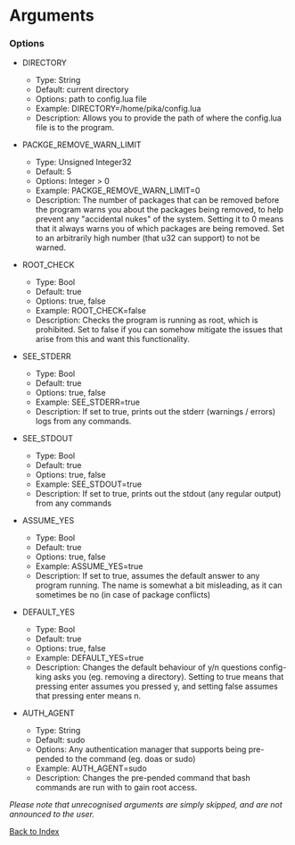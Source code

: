 # Arguments

### Options

- DIRECTORY
    - Type: String
    - Default: current directory
    - Options: path to config.lua file
    - Example: DIRECTORY=/home/pika/config.lua
    - Description: Allows you to provide the path of where the config.lua file is to the program.

- PACKGE_REMOVE_WARN_LIMIT
    - Type: Unsigned Integer32
    - Default: 5
    - Options: Integer > 0
    - Example: PACKGE_REMOVE_WARN_LIMIT=0
    - Description: The number of packages that can be removed before the program warns you about the packages being removed, to help prevent any "accidental nukes" of the system. Setting it to 0 means that it always warns you of which packages are being removed. Set to an arbitrarily high number (that u32 can support) to not be warned.

- ROOT_CHECK
    - Type: Bool
    - Default: true
    - Options: true, false
    - Example: ROOT_CHECK=false
    - Description: Checks the program is running as root, which is prohibited. Set to false if you can somehow mitigate the issues that arise from this and want this functionality.

- SEE_STDERR
    - Type: Bool
    - Default: true
    - Options: true, false
    - Example: SEE_STDERR=true
    - Description: If set to true, prints out the stderr (warnings / errors) logs from any commands.

- SEE_STDOUT
    - Type: Bool
    - Default: true
    - Options: true, false
    - Example: SEE_STDOUT=true
    - Description: If set to true, prints out the stdout (any regular output) from any commands

- ASSUME_YES
    - Type: Bool
    - Default: true
    - Options: true, false
    - Example: ASSUME_YES=true
    - Description: If set to true, assumes the default answer to any program running. The name is somewhat a bit misleading, as it can sometimes be no (in case of package conflicts)

- DEFAULT_YES
    - Type: Bool
    - Default: true
    - Options: true, false
    - Example: DEFAULT_YES=true
    - Description: Changes the default behaviour of y/n questions config-king asks you (eg. removing a directory). Setting to true means that pressing enter assumes you pressed y, and setting false assumes that pressing enter means n.

- AUTH_AGENT
    - Type: String
    - Default: sudo
    - Options: Any authentication manager that supports being pre-pended to the command (eg. doas or sudo)
    - Example: AUTH_AGENT=sudo
    - Description: Changes the pre-pended command that bash commands are run with to gain root access.

*Please note that unrecognised arguments are simply skipped, and are not announced to the user.* 

[Back to Index](https://github.com/kingdomkind/config-king/blob/main/docs/index.md)

